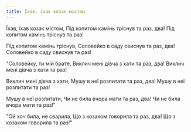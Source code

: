 ```yaml
---
title: Їхав, їхав козак містом
---
```

Їхав, їхав козак містом,
Під копитом камінь тріснув та раз, два!
Під копитом камінь тріснув та раз!

Під копитом камінь тріснув,
Соловейко в саду свиснув та раз, два!
Соловейко в саду свиснув та раз!

"Соловейку, ти мій брате,
Виклич мені дівча з хати та раз, два!
Виклич мені дівча з хати та раз!

Виклич мені дівча з хати,
Мушу в неї розпитати та раз, два!
Мушу в неї розпитати та раз!

Мушу в неї розпитати,
Чи не била вчора мати та раз, два!
Чи не била вчора мати та раз!"

"Ой хоч била, не сварила,
Що з козаком говорила та раз, два!
Що з козаком говорила та раз!"